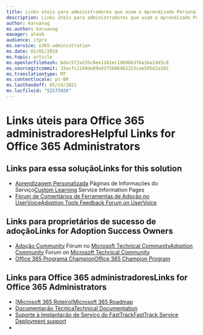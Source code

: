 ```yaml
---
title: Links úteis para administradores que usam o Aprendizado Personalizado para Office 365
description: Links úteis para administradores que usam o Aprendizado Personalizado para Office 365
author: karuanag
ms.author: karuanag
manager: alexb
audience: itpro
ms.service: o365-administration
ms.date: 02/01/2019
ms.topic: article
ms.openlocfilehash: bdec5f2a235c8ee11b1ec1d60bb3f6a1ba19d3c8
ms.sourcegitcommit: 33acfc2149de89e8375b064b2223cae505d2a102
ms.translationtype: MT
ms.contentlocale: pt-BR
ms.lasthandoff: 05/19/2021
ms.locfileid: "52575926"
---
```

# <a name="helpful-links-for-office-365-administrators"></a><span data-ttu-id="3f994-103">Links úteis para Office 365 administradores</span><span class="sxs-lookup"><span data-stu-id="3f994-103">Helpful Links for Office 365 Administrators</span></span>

## <a name="links-for-this-solution"></a><span data-ttu-id="3f994-104">Links para essa solução</span><span class="sxs-lookup"><span data-stu-id="3f994-104">Links for this solution</span></span>

- <span data-ttu-id="3f994-105">[Aprendizagem Personalizada](/office365/customlearning) Páginas de Informações do Serviço</span><span class="sxs-lookup"><span data-stu-id="3f994-105">[Custom Learning](/office365/customlearning) Service Information Pages</span></span>
- [<span data-ttu-id="3f994-106">Fórum de Comentários de Ferramentas de Adoção no UserVoice</span><span class="sxs-lookup"><span data-stu-id="3f994-106">Adoption Tools Feedback Forum on UserVoice</span></span>](https://aka.ms/AdoptionFeedback)

## <a name="links-for-adoption-success-owners"></a><span data-ttu-id="3f994-107">Links para proprietários de sucesso de adoção</span><span class="sxs-lookup"><span data-stu-id="3f994-107">Links for Adoption Success Owners</span></span>
- <span data-ttu-id="3f994-108">[Adoção Community](https://aka.ms/DriveAdoption) Fórum no [Microsoft Technical Community](https://aka.ms/DriveAdoption)</span><span class="sxs-lookup"><span data-stu-id="3f994-108">[Adoption Community](https://aka.ms/DriveAdoption) Forum on [Microsoft Technical Community](https://aka.ms/DriveAdoption)</span></span>
- [<span data-ttu-id="3f994-109">Office 365 Programa Champion</span><span class="sxs-lookup"><span data-stu-id="3f994-109">Office 365 Champion Program</span></span>](https://aka.ms/O365Champions)

## <a name="links-for-office-365-administrators"></a><span data-ttu-id="3f994-110">Links para Office 365 administradores</span><span class="sxs-lookup"><span data-stu-id="3f994-110">Links for Office 365 Administrators</span></span>
- <span data-ttu-id="3f994-111">[[Microsoft 365 Roteiro](https://aka.ms/M365Roadmap)</span><span class="sxs-lookup"><span data-stu-id="3f994-111">[[Microsoft 365 Roadmap](https://aka.ms/M365Roadmap)</span></span>
- [<span data-ttu-id="3f994-112">Documentação Técnica</span><span class="sxs-lookup"><span data-stu-id="3f994-112">Technical Documentation</span></span>](https://docs.microsoft.com)
- [<span data-ttu-id="3f994-113">Suporte à Implantação de Serviço do FastTrack</span><span class="sxs-lookup"><span data-stu-id="3f994-113">FastTrack Service Deployment support</span></span>](https://www.microsoft.com/fasttrack)
-
